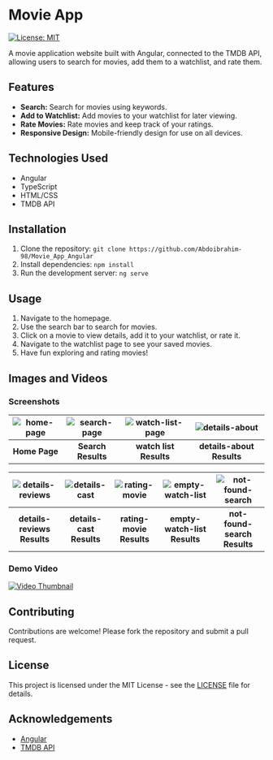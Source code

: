 # Movie App

[![License: MIT](https://img.shields.io/badge/License-MIT-yellow.svg)](https://opensource.org/licenses/MIT)

A movie application website built with Angular, connected to the TMDB API, allowing users to search for movies, add them to a watchlist, and rate them.


## Features

- **Search:** Search for movies using keywords.
- **Add to Watchlist:** Add movies to your watchlist for later viewing.
- **Rate Movies:** Rate movies and keep track of your ratings.
- **Responsive Design:** Mobile-friendly design for use on all devices.

## Technologies Used

- Angular
- TypeScript
- HTML/CSS
- TMDB API

## Installation

1. Clone the repository: `git clone https://github.com/Abdoibrahim-98/Movie_App_Angular`
2. Install dependencies: `npm install`
3. Run the development server: `ng serve`

## Usage

1. Navigate to the homepage.
2. Use the search bar to search for movies.
3. Click on a movie to view details, add it to your watchlist, or rate it.
4. Navigate to the watchlist page to see your saved movies.
5. Have fun exploring and rating movies!

## Images and Videos

### Screenshots

![home-page](https://github.com/Abdoibrahim-98/Movie_App_Angular/assets/109592393/72033e84-810d-42cc-a100-0b7daa10f863) | ![search-page](https://github.com/Abdoibrahim-98/Movie_App_Angular/assets/109592393/c7b744b2-a8cf-4b07-b5d2-0c01ee97cc23) | ![watch-list-page](https://github.com/Abdoibrahim-98/Movie_App_Angular/assets/109592393/d8d50e28-c0b5-4aa9-876b-1d241eb6327c) | ![details-about](https://github.com/Abdoibrahim-98/Movie_App_Angular/assets/109592393/82666471-a34d-419d-87db-7db933c91280)
:-------------------------:|:-------------------------:|:-------------------------:|:-------------------------:
**Home Page**        | **Search Results**         | **watch list Results**        | **details-about Results**

![details-reviews](https://github.com/Abdoibrahim-98/Movie_App_Angular/assets/109592393/0da16eca-fe1a-4ac0-95b8-6f3cb408f599) | ![details-cast](https://github.com/Abdoibrahim-98/Movie_App_Angular/assets/109592393/d77f503e-5480-4cef-83a2-3226a13fa839) | ![rating-movie](https://github.com/Abdoibrahim-98/Movie_App_Angular/assets/109592393/d98ab60e-9444-4c9e-94b2-302802462c6e) | ![empty-watch-list](https://github.com/Abdoibrahim-98/Movie_App_Angular/assets/109592393/ec1d38f9-a047-406d-890a-77572c9f3921) | ![not-found-search](https://github.com/Abdoibrahim-98/Movie_App_Angular/assets/109592393/28512452-f13f-4db7-85fd-a990ce59f929)
:-------------------------:|:-------------------------:|:-------------------------:|:-------------------------:|:-------------------------:
**details-reviews Results**       | **details-cast Results**         | **rating-movie Results**        | **empty-watch-list Results**         | **not-found-search Results**



### Demo Video

[![Video Thumbnail](http://img.youtube.com/vi/7OU-GSWNqMg/0.jpg)](https://www.youtube.com/watch?v=7OU-GSWNqMg)


## Contributing

Contributions are welcome! Please fork the repository and submit a pull request.

## License

This project is licensed under the MIT License - see the [LICENSE](LICENSE) file for details.

## Acknowledgements

- [Angular](https://angular.io/)
- [TMDB API](https://www.themoviedb.org/documentation/api)
